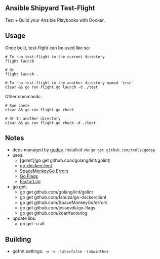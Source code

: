 Ansible Shipyard Test-Flight
----------------------------

Test + Build your Ansible Playbooks with Docker.


## Usage

Once built, test-flight can be used like so:

    # To run test-flight in the current directory
    flight launch

    # Or
    flight launch .

    # To run test-flight in the another directory named 'test'
    clear && go run flight.go launch -d ./test

Other commands:

    # Run check
    clear && go run flight.go check

    # Or In another directory
    clear && go run flight.go check -d ./test


## Notes

  - deps managed by [godev](https://github.com/tools/godep).
    Installed via `go get github.com/tools/godep`
  - uses:
    - [golint](go get github.com/golang/lint/golint)
    - [go-dockerclient](https://github.com/fsouza/go-dockerclient)
    - [SpaceMonkeyGo Errors](https://github.com/SpaceMonkeyGo/errors)
    - [Go Flags](https://github.com/jessevdk/go-flags)
    - [FactorLog](https://github.com/kdar/factorlog)
  - go get:
    - go get github.com/golang/lint/golint
    - go get github.com/fsouza/go-dockerclient
    - go get github.com/SpaceMonkeyGo/errors
    - go get github.com/jessevdk/go-flags
    - go get github.com/kdar/factorlog
  - update libs:
    - go get -u all

## Building

- gofmt settings: `-w -s -tabs=false -tabwidth=2`
